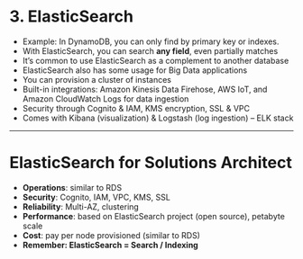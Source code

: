 # 3. ElasticSearch

- Example: In DynamoDB, you can only find by primary key or indexes.
- With ElasticSearch, you can search **any field**, even partially matches
- It’s common to use ElasticSearch as a complement to another database
- ElasticSearch also has some usage for Big Data applications
- You can provision a cluster of instances
- Built-in integrations: Amazon Kinesis Data Firehose, AWS IoT, and Amazon CloudWatch Logs for data ingestion
- Security through Cognito & IAM, KMS encryption, SSL & VPC
- Comes with Kibana (visualization) & Logstash (log ingestion) – ELK stack

---

# ElasticSearch for Solutions Architect

- **Operations**: similar to RDS
- **Security**: Cognito, IAM, VPC, KMS, SSL
- **Reliability**: Multi-AZ, clustering
- **Performance**: based on ElasticSearch project (open source), petabyte scale
- **Cost**: pay per node provisioned (similar to RDS)
- **Remember: ElasticSearch = Search / Indexing**